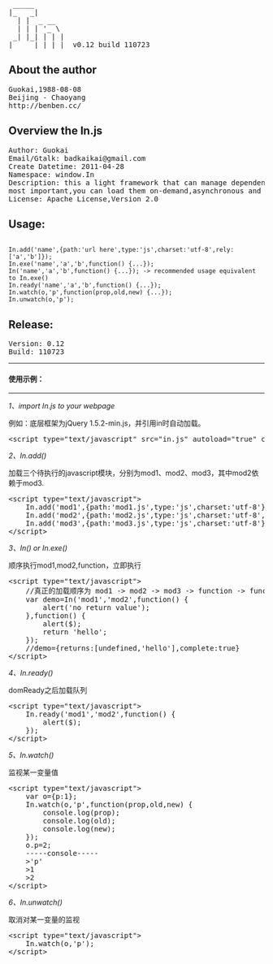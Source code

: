 <pre>
 _____       
|_   _|      
  | |  _ __  
  | | | '_ \ 
 _| |_| | | |
|_____|_| |_|  v0.12 build 110723
</pre>

About the author
---------------------

<pre>
Guokai,1988-08-08
Beijing - Chaoyang
http://benben.cc/
</pre>

Overview the In.js
-----------------------

<pre>
Author: Guokai
Email/Gtalk: badkaikai@gmail.com
Create Datetime: 2011-04-28
Namespace: window.In
Description: this a light framework that can manage dependency of the modules,
most important,you can load them on-demand,asynchronous and multi-threaded...
License: Apache License,Version 2.0
</pre>

Usage:
-----------

<pre><code>
In.add('name',{path:'url here',type:'js',charset:'utf-8',rely:['a','b']});
In.exe('name','a','b',function() {...});
In('name','a','b',function() {...}); -> recommended usage equivalent to In.exe()
In.ready('name','a','b',function() {...});
In.watch(o,'p',function(prop,old,new) {...});
In.unwatch(o,'p');
</code></pre>

Release:
-------------

<pre>
Version: 0.12
Build: 110723
</pre>

**************************************************************************

#### 使用示例：
--------------

*1、import In.js to your webpage*

例如：底层框架为jQuery 1.5.2-min.js，并引用in时自动加载。

<pre>
&lt;script type="text/javascript" src="in.js" autoload="true" core="jquery 1.5.2-min.js"&gt;&lt;/script&gt;
</pre>

*2、In.add()*

加载三个待执行的javascript模块，分别为mod1、mod2、mod3，其中mod2依赖于mod3.

<pre>
&lt;script type="text/javascript"&gt;
	In.add('mod1',{path:'mod1.js',type:'js',charset:'utf-8'});
	In.add('mod2',{path:'mod2.js',type:'js',charset:'utf-8',rely:['mod3']});
	In.add('mod3',{path:'mod3.js',type:'js',charset:'utf-8'});
&lt;/script&gt;
</pre>

*3、In() or In.exe()*

顺序执行mod1,mod2,function，立即执行

<pre>
&lt;script type="text/javascript"&gt;
	//真正的加载顺序为 mod1 -> mod2 -> mod3 -> function -> function
	var demo=In('mod1','mod2',function() {
		alert('no return value');
	},function() {
		alert($);
		return 'hello';
	});
	//demo={returns:[undefined,'hello'],complete:true}
&lt;/script&gt;
</pre>

*4、In.ready()*

domReady之后加载队列

<pre>
&lt;script type="text/javascript"&gt;
	In.ready('mod1','mod2',function() {
		alert($);
	});
&lt;/script&gt;
</pre>

*5、In.watch()*

监视某一变量值

<pre>
&lt;script type="text/javascript"&gt;
	var o={p:1};
	In.watch(o,'p',function(prop,old,new) {
		console.log(prop);
		console.log(old);
		console.log(new);
	});
	o.p=2;
	-----console-----
	>'p'
	>1
	>2
&lt;/script&gt;
</pre>

*6、In.unwatch()*

取消对某一变量的监视

<pre>
&lt;script type="text/javascript"&gt;
	In.watch(o,'p');
&lt;/script&gt;
</pre>
